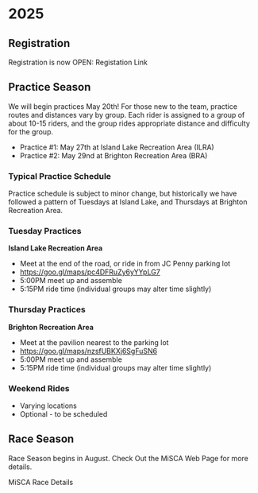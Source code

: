 # 2025

## Registration

Registration is now OPEN:  <v-btn href='https://ccnbikes.com/#!/events/brighton-area-schools'>Registation Link</v-btn>

## Practice Season

We will begin practices May 20th! For those new to the team, practice routes and distances vary by group. Each rider is assigned to a group of about 10-15 riders, and the group rides appropriate distance and difficulty for the group.

- Practice #1: May 27th at Island Lake Recreation Area (ILRA)
- Practice #2: May 29nd at Brighton Recreation Area (BRA)

### Typical Practice Schedule

Practice schedule is subject to minor change, but historically we have followed a pattern of Tuesdays at Island Lake, and Thursdays at Brighton Recreation Area.

### Tuesday Practices 

**Island Lake Recreation Area**
- Meet at the end of the road, or ride in from JC Penny parking lot
- https://goo.gl/maps/pc4DFRuZy6yYYpLG7
- 5:00PM meet up and assemble
- 5:15PM ride time (individual groups may alter time slightly)

### Thursday Practices

**Brighton Recreation Area**
- Meet at the pavilion nearest to the parking lot 
- https://goo.gl/maps/nzsfUBKXj6SgFuSN6
- 5:00PM meet up and assemble
- 5:15PM ride time (individual groups may alter time slightly)

### Weekend Rides

- Varying locations 
- Optional - to be scheduled


## Race Season

Race Season begins in August. Check Out the MiSCA Web Page for more details. 

<v-btn href='https://www.miscabike.org/misca-race-series/'>MiSCA Race Details</v-btn>

